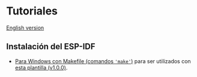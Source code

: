 # **Tutoriales**

[English version](https://github.com/mr-verdant-13/esp-idf-instructions/blob/master/README.md)

## **Instalación del ESP-IDF**

- [Para Windows con Makefile (comandos `'make'`)](https://github.com/mr-verdant-13/esp-idf-instructions/blob/master/ESP-IDF%20installation/WinMakefileES.md) para ser utilizados con [esta plantilla (v1.0.0)](https://github.com/mr-verdant-13/esp-idf-vsc-template/tree/v1.0.0).

<!-- - [Para Windows con CMakeList (comandos `'idf.py'`)](https://github.com/mr-verdant-13/esp-idf-instructions/blob/master/ESP-IDF%20(Windows%20GNU).md) para ser utilizados con [esta plantilla](https://github.com/mr-verdant-13/esp-idf-vsc-template/tree/develop). -->